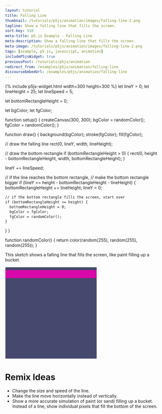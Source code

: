 ```yaml
---
layout: tutorial
title: Falling Line
thumbnail: /tutorials/p5js/animation/images/falling-line-2.png
tagline: Show a falling line that fills the screen.
sort-key: 510
meta-title: p5.js Example - Falling Line
meta-description: Show a falling line that fills the screen.
meta-image: /tutorials/p5js/animation/images/falling-line-2.png
tags: [example, p5.js, javascript, animation]
includeP5jsWidget: true
previousPost: /tutorials/p5js/animation
redirect_from: /examples/p5js/animation/falling-line
discourseEmbedUrl: /examples/p5js/animation/falling-line
---
```


{% include p5js-widget.html width=300 height=300 %}
let lineY = 0;
let lineHeight = 25;
let lineSpeed = 5;

let bottomRectangleHeight = 0;

let bgColor;
let fgColor;

function setup() {
  createCanvas(300, 300);
  bgColor = randomColor();
  fgColor = randomColor();
}

function draw() {
  background(bgColor);
  stroke(fgColor);
  fill(fgColor);

  // draw the falling line
  rect(0, lineY, width, lineHeight);

  // draw the bottom rectangle
  if (bottomRectangleHeight > 0) {
    rect(0, height - bottomRectangleHeight, width, bottomRectangleHeight);
  }

  lineY += lineSpeed;

  // if the line reaches the bottom rectangle,
  // make the bottom rectangle bigger
  if (lineY >= height - bottomRectangleHeight - lineHeight) {
    bottomRectangleHeight += lineHeight;
    lineY = 0;

    // if the bottom rectangle fills the screen, start over
    if (bottomRectangleHeight >= height) {
      bottomRectangleHeight = 0;
      bgColor = fgColor;
      fgColor = randomColor();
    }
  }
}

function randomColor() {
  return color(random(255), random(255), random(255));
}
</script>

This sketch shows a falling line that fills the screen, like paint filling up a bucket.

![falling line](/tutorials/p5js/animation/images/falling-line-1.gif)

# Remix Ideas

- Change the size and speed of the line.
- Make the line move horizontally instead of vertically.
- Show a more accurate simulation of paint (or sand) filling up a bucket. Instead of a line, show individual pixels that fill the bottom of the screen.
